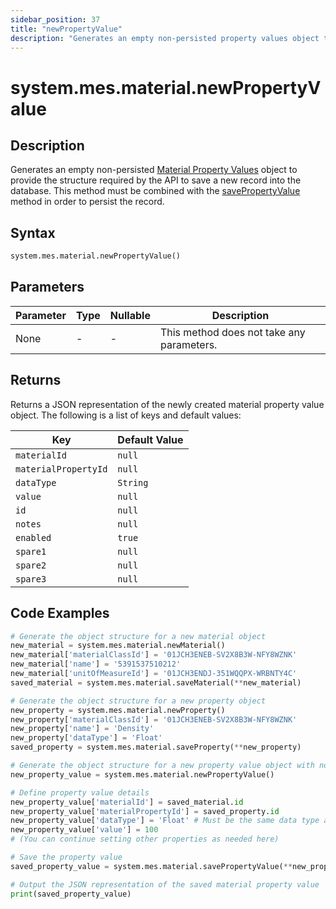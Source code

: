 ```yaml
---
sidebar_position: 37
title: "newPropertyValue"
description: "Generates an empty non-persisted property values object to provide the structure to save a new record into the database."
---
```


# system.mes.material.newPropertyValue

## Description

Generates an empty non-persisted [Material Property Values](../../data-model/material-model/material-property-value) object to provide the structure required by the API
to save a new record into the database. This method must be combined with the [savePropertyValue](./save-property-value) method in order to persist the record.

## Syntax

```python
system.mes.material.newPropertyValue()
```

## Parameters

| Parameter | Type | Nullable | Description                               |
|-----------|------|----------|-------------------------------------------|
| None      | -    | -        | This method does not take any parameters. |

## Returns

Returns a JSON representation of the newly created material property value object. The following is a list of keys and default values:

| Key                  | Default Value |
|----------------------|---------------|
| `materialId`         | `null`        |
| `materialPropertyId` | `null`        |
| `dataType`           | `String`      |
| `value`              | `null`        |
| `id`                 | `null`        |
| `notes`              | `null`        |
| `enabled`            | `true`        |
| `spare1`             | `null`        |
| `spare2`             | `null`        |
| `spare3`             | `null`        |

## Code Examples

```python
# Generate the object structure for a new material object
new_material = system.mes.material.newMaterial()
new_material['materialClassId'] = '01JCH3ENEB-SV2X8B3W-NFY8WZNK'
new_material['name'] = '5391537510212'
new_material['unitOfMeasureId'] = '01JCH3ENDJ-351WQQPX-WRBNTY4C'
saved_material = system.mes.material.saveMaterial(**new_material)

# Generate the object structure for a new property object
new_property = system.mes.material.newProperty()
new_property['materialClassId'] = '01JCH3ENEB-SV2X8B3W-NFY8WZNK'
new_property['name'] = 'Density'
new_property['dataType'] = 'Float'
saved_property = system.mes.material.saveProperty(**new_property)

# Generate the object structure for a new property value object with no initial arguments
new_property_value = system.mes.material.newPropertyValue()

# Define property value details
new_property_value['materialId'] = saved_material.id
new_property_value['materialPropertyId'] = saved_property.id
new_property_value['dataType'] = 'Float' # Must be the same data type as the property
new_property_value['value'] = 100
# (You can continue setting other properties as needed here)

# Save the property value
saved_property_value = system.mes.material.savePropertyValue(**new_property_value)

# Output the JSON representation of the saved material property value
print(saved_property_value)
```
